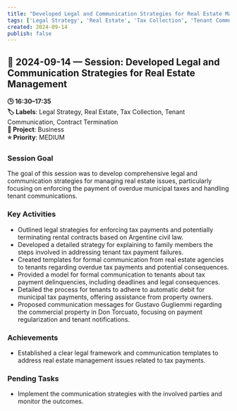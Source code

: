 ```yaml
---
title: "Developed Legal and Communication Strategies for Real Estate Management"
tags: ['Legal Strategy', 'Real Estate', 'Tax Collection', 'Tenant Communication', 'Contract Termination']
created: 2024-09-14
publish: false
---
```


## 📅 2024-09-14 — Session: Developed Legal and Communication Strategies for Real Estate Management

**🕒 16:30–17:35**  
**🏷️ Labels**: Legal Strategy, Real Estate, Tax Collection, Tenant Communication, Contract Termination  
**📂 Project**: Business  
**⭐ Priority**: MEDIUM  


### Session Goal
The goal of this session was to develop comprehensive legal and communication strategies for managing real estate issues, particularly focusing on enforcing the payment of overdue municipal taxes and handling tenant communications.

### Key Activities
- Outlined legal strategies for enforcing tax payments and potentially terminating rental contracts based on Argentine civil law.
- Developed a detailed strategy for explaining to family members the steps involved in addressing tenant tax payment failures.
- Created templates for formal communication from real estate agencies to tenants regarding overdue tax payments and potential consequences.
- Provided a model for formal communication to tenants about tax payment delinquencies, including deadlines and legal consequences.
- Detailed the process for tenants to adhere to automatic debit for municipal tax payments, offering assistance from property owners.
- Proposed communication messages for Gustavo Gugliemmi regarding the commercial property in Don Torcuato, focusing on payment regularization and tenant notifications.

### Achievements
- Established a clear legal framework and communication templates to address real estate management issues related to tax payments.

### Pending Tasks
- Implement the communication strategies with the involved parties and monitor the outcomes.
